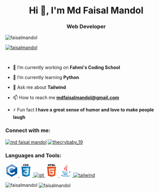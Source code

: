 <h1 align="center">Hi 👋, I'm Md Faisal Mandol</h1>
<h3 align="center">Web Developer</h3>

<p align="left"> <img src="https://komarev.com/ghpvc/?username=faisalmandol&label=Profile%20views&color=0e75b6&style=flat" alt="faisalmandol" /> </p>

<p align="left"> <a href="https://github.com/ryo-ma/github-profile-trophy"><img src="https://github-profile-trophy.vercel.app/?username=faisalmandol" alt="faisalmandol" /></a> </p>

<p align="left"> <a href="https://twitter.com/" target="blank"><img src="https://img.shields.io/twitter/follow/?logo=twitter&style=for-the-badge" alt="" /></a> </p>

- 🔭 I’m currently working on **Fahmi's Coding School**

- 🌱 I’m currently learning **Python**

- 💬 Ask me about **Tailwind**

- 📫 How to reach me **mdfaisalmandol@gmail.com**

- ⚡ Fun fact **I have a great sense of humor and love to make people laugh**

<h3 align="left">Connect with me:</h3>
<p align="left">
<a href="https://linkedin.com/in/md faisal mandol" target="blank"><img align="center" src="https://raw.githubusercontent.com/rahuldkjain/github-profile-readme-generator/master/src/images/icons/Social/linked-in-alt.svg" alt="md faisal mandol" height="30" width="40" /></a>
<a href="https://instagram.com/thecrybaby_19" target="blank"><img align="center" src="https://raw.githubusercontent.com/rahuldkjain/github-profile-readme-generator/master/src/images/icons/Social/instagram.svg" alt="thecrybaby_19" height="30" width="40" /></a>
</p>

<h3 align="left">Languages and Tools:</h3>
<p align="left"> <a href="https://www.cprogramming.com/" target="_blank" rel="noreferrer"> <img src="https://raw.githubusercontent.com/devicons/devicon/master/icons/c/c-original.svg" alt="c" width="40" height="40"/> </a> <a href="https://www.w3schools.com/css/" target="_blank" rel="noreferrer"> <img src="https://raw.githubusercontent.com/devicons/devicon/master/icons/css3/css3-original-wordmark.svg" alt="css3" width="40" height="40"/> </a> <a href="https://git-scm.com/" target="_blank" rel="noreferrer"> <img src="https://www.vectorlogo.zone/logos/git-scm/git-scm-icon.svg" alt="git" width="40" height="40"/> </a> <a href="https://www.w3.org/html/" target="_blank" rel="noreferrer"> <img src="https://raw.githubusercontent.com/devicons/devicon/master/icons/html5/html5-original-wordmark.svg" alt="html5" width="40" height="40"/> </a> <a href="https://www.java.com" target="_blank" rel="noreferrer"> <img src="https://raw.githubusercontent.com/devicons/devicon/master/icons/java/java-original.svg" alt="java" width="40" height="40"/> </a> <a href="https://tailwindcss.com/" target="_blank" rel="noreferrer"> <img src="https://www.vectorlogo.zone/logos/tailwindcss/tailwindcss-icon.svg" alt="tailwind" width="40" height="40"/> </a> </p>

<p><img align="left" src="https://github-readme-stats.vercel.app/api/top-langs?username=faisalmandol&show_icons=true&locale=en&layout=compact" alt="faisalmandol" /></p>

<p>&nbsp;<img align="center" src="https://github-readme-stats.vercel.app/api?username=faisalmandol&show_icons=true&locale=en" alt="faisalmandol" /></p>

  
